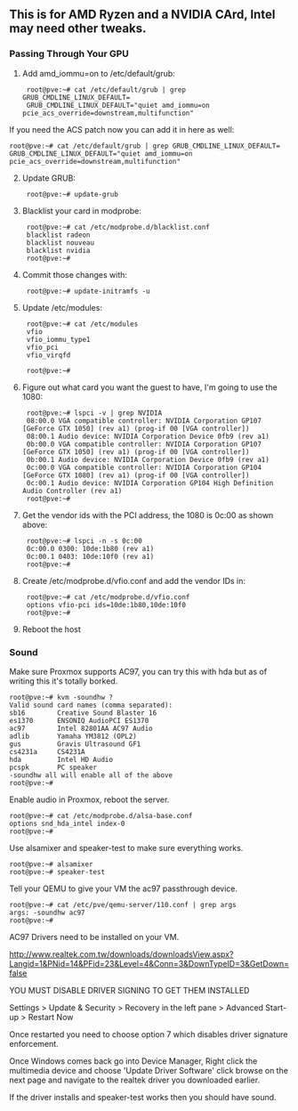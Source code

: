 ## This is for AMD Ryzen and a NVIDIA CArd, Intel may need other tweaks.

### Passing Through Your GPU

1. Add amd_iommu=on to /etc/default/grub:

        root@pve:~# cat /etc/default/grub | grep GRUB_CMDLINE_LINUX_DEFAULT=
        GRUB_CMDLINE_LINUX_DEFAULT="quiet amd_iommu=on pcie_acs_override=downstream,multifunction"
    
If you need the ACS patch now you can add it in here as well:

    root@pve:~# cat /etc/default/grub | grep GRUB_CMDLINE_LINUX_DEFAULT=
    GRUB_CMDLINE_LINUX_DEFAULT="quiet amd_iommu=on pcie_acs_override=downstream,multifunction"
    
2. Update GRUB:

        root@pve:~# update-grub
    
3. Blacklist your card in modprobe:

        root@pve:~# cat /etc/modprobe.d/blacklist.conf
        blacklist radeon
        blacklist nouveau
        blacklist nvidia
        root@pve:~#

4. Commit those changes with:

        root@pve:~# update-initramfs -u

5. Update /etc/modules:

        root@pve:~# cat /etc/modules
        vfio
        vfio_iommu_type1
        vfio_pci
        vfio_virqfd

        root@pve:~#

6. Figure out what card you want the guest to have, I'm going to use the 1080:

        root@pve:~# lspci -v | grep NVIDIA
        08:00.0 VGA compatible controller: NVIDIA Corporation GP107 [GeForce GTX 1050] (rev a1) (prog-if 00 [VGA controller])
        08:00.1 Audio device: NVIDIA Corporation Device 0fb9 (rev a1)
        0b:00.0 VGA compatible controller: NVIDIA Corporation GP107 [GeForce GTX 1050] (rev a1) (prog-if 00 [VGA controller])
        0b:00.1 Audio device: NVIDIA Corporation Device 0fb9 (rev a1)
        0c:00.0 VGA compatible controller: NVIDIA Corporation GP104 [GeForce GTX 1080] (rev a1) (prog-if 00 [VGA controller])
        0c:00.1 Audio device: NVIDIA Corporation GP104 High Definition Audio Controller (rev a1)
        root@pve:~#

7. Get the vendor ids with the PCI address, the 1080 is 0c:00 as shown above:

        root@pve:~# lspci -n -s 0c:00
        0c:00.0 0300: 10de:1b80 (rev a1)
        0c:00.1 0403: 10de:10f0 (rev a1)
        root@pve:~#
 
8. Create /etc/modprobe.d/vfio.conf and add the vendor IDs in:

        root@pve:~# cat /etc/modprobe.d/vfio.conf
        options vfio-pci ids=10de:1b80,10de:10f0
        root@pve:~#

9. Reboot the host

### Sound

Make sure Proxmox supports AC97, you can try this with hda but as of writing this it's totally borked.

    root@pve:~# kvm -soundhw ?
    Valid sound card names (comma separated):
    sb16        Creative Sound Blaster 16
    es1370      ENSONIQ AudioPCI ES1370
    ac97        Intel 82801AA AC97 Audio
    adlib       Yamaha YM3812 (OPL2)
    gus         Gravis Ultrasound GF1
    cs4231a     CS4231A
    hda         Intel HD Audio
    pcspk       PC speaker
    -soundhw all will enable all of the above
    root@pve:~#


Enable audio in Proxmox, reboot the server.

    root@pve:~# cat /etc/modprobe.d/alsa-base.conf
    options snd_hda_intel index-0
    root@pve:~#

Use alsamixer and speaker-test to make sure everything works.

    root@pve:~# alsamixer
    root@pve:~# speaker-test

Tell your QEMU to give your VM the ac97 passthrough device.

    root@pve:~# cat /etc/pve/qemu-server/110.conf | grep args
    args: -soundhw ac97
    root@pve:~#

AC97 Drivers need to be installed on your VM.

http://www.realtek.com.tw/downloads/downloadsView.aspx?Langid=1&PNid=14&PFid=23&Level=4&Conn=3&DownTypeID=3&GetDown=false

YOU MUST DISABLE DRIVER SIGNING TO GET THEM INSTALLED

Settings > Update & Security > Recovery in the left pane > Advanced Start-up > Restart Now

Once restarted you need to choose option 7 which disables driver signature enforcement.

Once Windows comes back go into Device Manager, Right click the multimedia device and choose 'Update Driver Software' click browse on the next page and navigate to the realtek driver you downloaded earlier.

If the driver installs and speaker-test works then you should have sound.




